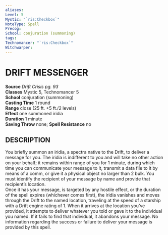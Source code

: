 ```yaml
---
aliases: 
Level: 5
Mystic: "`ris:Checkbox`"
NoteType: Spell
Precog: 
School: conjuration (summoning) 
tags: 
Technomancer: "`ris:Checkbox`"
Witchwarper: 
---
```

# DRIFT MESSENGER

**Source** _Drift Crisis pg. 93_  
**Classes** Mystic 5, Technomancer 5  
**School** conjuration (summoning)  
**Casting Time** 1 round  
**Range** close (25 ft. +5 ft./2 levels)  
**Effect** one summoned iridia  
**Duration** 1 minute  
**Saving Throw** none; **Spell Resistance** no

## DESCRIPTION

You briefly summon an iridia, a spectra native to the Drift, to deliver a message for you. The iridia is indifferent to you and will take no other action on your behalf; it remains within range of you for 1 minute, during which time you can communicate your message to it, transmit a data file to it by means of a comm, or give it a physical object no larger than 2 bulk. You must identify the recipient of your message by name and provide that recipient’s location.  
Once it has your message, is targeted by any hostile effect, or the duration of the spell expires (whichever comes first), the iridia vanishes and moves through the Drift to the named location, traveling at the speed of a starship with a Drift engine rating of 1. When it arrives at the location you’ve provided, it attempts to deliver whatever you told or gave it to the individual you named. If it fails to find that individual, it abandons your message. No information regarding the success or failure to deliver your message is provided by this spell.